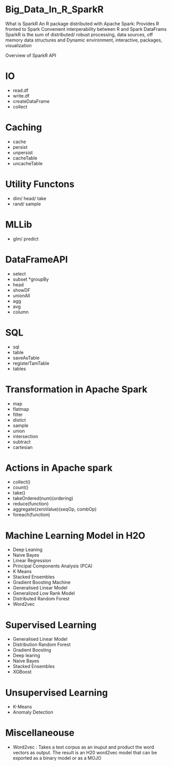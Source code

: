 # Big_Data_In_R_SparkR
What is SparkR
An R package distributed with Apache Spark:
Provides R fronted to Spark
Convenient interperability between R and Spark DataFrams
SparkR is the sum of distributed/ robust processing, data sources, off memory data structures and 
Dynamic environment, interactive, packages, visualization


Overview of SparkR API 
# IO
* read.df
* write.df
* createDataFrame
* collect 

# Caching 
* cache
* persist 
* unpersist
* cacheTable
* uncacheTable

# Utility Functons 
* dim/ head/ take
* rand/ sample

# MLLib 
* glm/ predict

# DataFrameAPI
 * select
 * subset
 *groupBy 
 * head
 * showDF 
 * unionAll 
 * agg
 * avg
 * column
 
# SQL
* sql
* table
* saveAsTable
* registerTamTable
* tables

# Transformation in Apache Spark

* map
* flatmap
* filter
* distict
* sample
* union 
* intersection
* subtract 
* cartesian

# Actions in Apache spark
* collect()
* count()
* take()
* takeOrdered(num)(ordering)
* reduce(function)
* aggregate(zeroValue)(seqOp, combOp)
* foreach(function)

# Machine Learning Model in H2O

* Deep Leaning      
* Naive Bayes 
* Linear Regression       
* Principal Components Analysis (PCA) 
* K Means               
* Stacked Ensembles  
* Gradient Boosting Machine 
* Generalised Linear Model             
* Generalized Low Rank Model   
* Distributed Random Forest
* Word2vec

# Supervised Learning 
* Generalised Linear Model
* Distribution Random Forest 
* Gradient Boosting 
* Deep learing 
* Naive Bayes 
* Stacked Ensembles 
* XGBoost 

# Unsupervised Learning 
* K-Means 
* Anomaly Detection 

# Miscellaneouse 
* Word2vec :
  Takes a text corpus as an inuput and product the word vectors as output. The result is an H20 word2vec model that can be exported as a   binary model or as a MOJO


